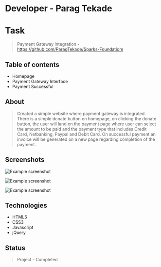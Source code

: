 # Developer - Parag Tekade

# Task
> Payment Gateway Integration - https://github.com/ParagTekade/Sparks-Foundatiom

## Table of contents
* Homepage
* Payment Gateway Interface
* Payment Successful

## About
> Created a simple website where payment gateway is integrated. There is a simple donate button on homepage, on clicking the donate button, the user will land on the payment page where user can select the amount to be paid and the payment type that includes Credit Card, Netbanking, Paypal and Debit Card. On successful payment an invoice will be generated on a new page regarding completion of the payment.

## Screenshots
![Example screenshot](spark1.png)<br>

![Example screenshot](spark2.png)<br>

![Example screenshot](spark3.png)

## Technologies
* HTML5
* CSS3
* Javascript
* jQuery

## Status
> Project - Completed
